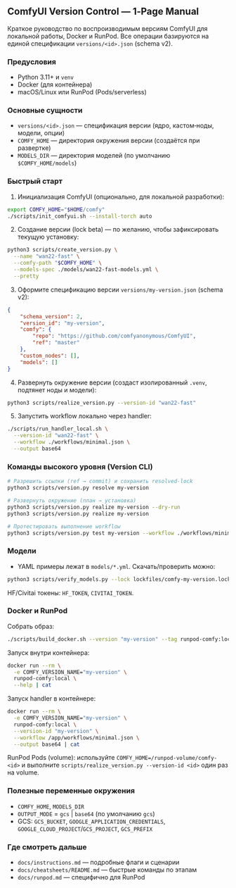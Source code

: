 ## ComfyUI Version Control — 1‑Page Manual

Краткое руководство по воспроизводимым версиям ComfyUI для локальной работы, Docker и RunPod. Все операции базируются на единой спецификации `versions/<id>.json` (schema v2).

### Предусловия

-   Python 3.11+ и `venv`
-   Docker (для контейнера)
-   macOS/Linux или RunPod (Pods/serverless)

### Основные сущности

-   `versions/<id>.json` — спецификация версии (ядро, кастом‑ноды, модели, опции)
-   `COMFY_HOME` — директория окружения версии (создаётся при развертке)
-   `MODELS_DIR` — директория моделей (по умолчанию `$COMFY_HOME/models`)

### Быстрый старт

1. Инициализация ComfyUI (опционально, для локальной разработки):

```bash
export COMFY_HOME="$HOME/comfy"
./scripts/init_comfyui.sh --install-torch auto
```

2. Создание версии (lock beta) — по желанию, чтобы зафиксировать текущую установку:

```bash
python3 scripts/create_version.py \
  --name "wan22-fast" \
  --comfy-path "$COMFY_HOME" \
  --models-spec ./models/wan22-fast-models.yml \
  --pretty
```

3. Оформите спецификацию версии `versions/my-version.json` (schema v2):

```json
{
    "schema_version": 2,
    "version_id": "my-version",
    "comfy": {
        "repo": "https://github.com/comfyanonymous/ComfyUI",
        "ref": "master"
    },
    "custom_nodes": [],
    "models": []
}
```

4. Развернуть окружение версии (создаст изолированный `.venv`, подтянет ноды и модели):

```bash
python3 scripts/realize_version.py --version-id "wan22-fast"
```

5. Запустить workflow локально через handler:

```bash
./scripts/run_handler_local.sh \
  --version-id "wan22-fast" \
  --workflow ./workflows/minimal.json \
  --output base64
```

### Команды высокого уровня (Version CLI)

```bash
# Разрешить ссылки (ref → commit) и сохранить resolved-lock
python3 scripts/version.py resolve my-version

# Развернуть окружение (план → установка)
python3 scripts/version.py realize my-version --dry-run
python3 scripts/version.py realize my-version

# Протестировать выполнение workflow
python3 scripts/version.py test my-version --workflow ./workflows/minimal.json --output base64
```

### Модели

-   YAML примеры лежат в `models/*.yml`. Скачать/проверить можно:

```bash
python3 scripts/verify_models.py --lock lockfiles/comfy-my-version.lock.json --models-dir "$COMFY_HOME/models"
```

HF/Civitai токены: `HF_TOKEN`, `CIVITAI_TOKEN`.

### Docker и RunPod

Собрать образ:

```bash
./scripts/build_docker.sh --version "my-version" --tag runpod-comfy:local
```

Запуск внутри контейнера:

```bash
docker run --rm \
  -e COMFY_VERSION_NAME="my-version" \
  runpod-comfy:local \
  --help | cat
```

Запуск handler в контейнере:

```bash
docker run --rm \
  -e COMFY_VERSION_NAME="my-version" \
  runpod-comfy:local \
  --version-id "my-version" \
  --workflow /app/workflows/minimal.json \
  --output base64 | cat
```

RunPod Pods (volume): используйте `COMFY_HOME=/runpod-volume/comfy-<id>` и выполните `scripts/realize_version.py --version-id <id>` один раз на volume.

### Полезные переменные окружения

-   `COMFY_HOME`, `MODELS_DIR`
-   `OUTPUT_MODE` = `gcs` | `base64` (по умолчанию `gcs`)
-   GCS: `GCS_BUCKET`, `GOOGLE_APPLICATION_CREDENTIALS`, `GOOGLE_CLOUD_PROJECT`/`GCS_PROJECT`, `GCS_PREFIX`

### Где смотреть дальше

-   `docs/instructions.md` — подробные флаги и сценарии
-   `docs/cheatsheets/README.md` — быстрые команды по этапам
-   `docs/runpod.md` — специфично для RunPod
